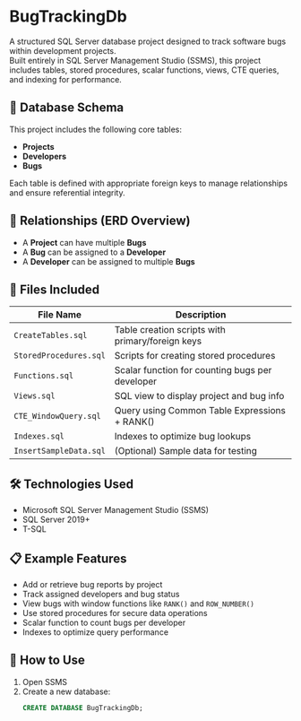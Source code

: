 # BugTrackingDb

A structured SQL Server database project designed to track software bugs within development projects.  
Built entirely in SQL Server Management Studio (SSMS), this project includes tables, stored procedures, scalar functions, views, CTE queries, and indexing for performance.

## 🧱 Database Schema

This project includes the following core tables:

- **Projects**
- **Developers**
- **Bugs**

Each table is defined with appropriate foreign keys to manage relationships and ensure referential integrity.

## 🔗 Relationships (ERD Overview)

- A **Project** can have multiple **Bugs**
- A **Bug** can be assigned to a **Developer**
- A **Developer** can be assigned to multiple **Bugs**

## 📁 Files Included

| File Name              | Description                                         |
|------------------------|-----------------------------------------------------|
| `CreateTables.sql`     | Table creation scripts with primary/foreign keys    |
| `StoredProcedures.sql` | Scripts for creating stored procedures              |
| `Functions.sql`        | Scalar function for counting bugs per developer     |
| `Views.sql`            | SQL view to display project and bug info            |
| `CTE_WindowQuery.sql`  | Query using Common Table Expressions + RANK()       |
| `Indexes.sql`          | Indexes to optimize bug lookups                     |
| `InsertSampleData.sql` | (Optional) Sample data for testing                  |

## 🛠️ Technologies Used

- Microsoft SQL Server Management Studio (SSMS)
- SQL Server 2019+
- T-SQL

## 📋 Example Features

- Add or retrieve bug reports by project
- Track assigned developers and bug status
- View bugs with window functions like `RANK()` and `ROW_NUMBER()`
- Use stored procedures for secure data operations
- Scalar function to count bugs per developer
- Indexes to optimize query performance

## 🚀 How to Use

1. Open SSMS
2. Create a new database:  
   ```sql
   CREATE DATABASE BugTrackingDb;
